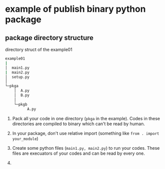 # example of publish binary python package

## package directory structure

directory struct of the example01

```bash
example01
|
│  main1.py
|  main2.py
│  setup.py
│
└─pkga
    │  A.py
    │  B.py
    │
    └─pkgb
          A.py
```

1. Pack all your code in one directory (`pkga` in the example). Codes in these directories are compiled to binary which can't be read by human. 

2. In your package, don't use relative import (something like `from . import your_module`)

3. Create some python files (`main1.py, main2.py`) to run your codes. These files are execuators of your codes and can be read by every one.

4. 

## 